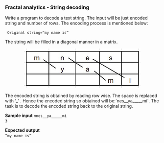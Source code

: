 ### Fractal analytics - String decoding
Write a program to decode a text string. The input will be just encoded string and number of rows. The encoding process is mentioned below:

     Original string=”my name is”
The string will be filled in a diagonal manner in a matrix.
<p align="center">
     <img src="https://github.com/sooraj-sudhakar/Coding-contest/blob/master/Hackerrank/out.jpg">
</p>
The encoded string is obtained by reading row wise. The space is replaced with ‘_’ . Hence the encoded string so obtained will be:`nes__ya_____mi`. The task is to decode the encoded string back to the original string.  

**Sample input**
`mnes__ya_____mi`  
`3`  

**Expected output**  
`“my name is”`  
